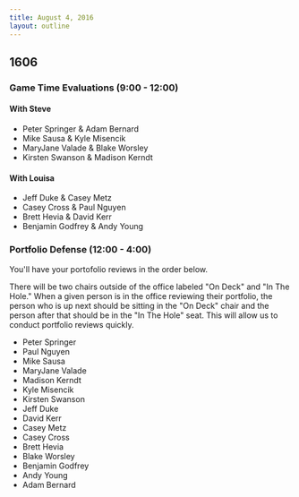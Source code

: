```yaml
---
title: August 4, 2016
layout: outline
---
```


## 1606

### Game Time Evaluations (9:00 - 12:00)

#### With Steve

- Peter Springer & Adam Bernard
- Mike Sausa & Kyle Misencik
- MaryJane Valade & Blake Worsley
- Kirsten Swanson & Madison Kerndt

#### With Louisa

- Jeff Duke & Casey Metz
- Casey Cross & Paul Nguyen
- Brett Hevia & David Kerr
- Benjamin Godfrey & Andy Young

### Portfolio Defense (12:00 - 4:00)

You'll have your portofolio reviews in the order below.

There will be two chairs outside of the office labeled "On Deck" and "In The Hole." When a given person is in the office reviewing their portfolio, the person who is up next should be sitting in the "On Deck" chair and the person after that should be in the "In The Hole" seat. This will allow us to conduct portfolio reviews quickly.

- Peter Springer
- Paul Nguyen
- Mike Sausa
- MaryJane Valade
- Madison Kerndt
- Kyle Misencik
- Kirsten Swanson
- Jeff Duke
- David Kerr
- Casey Metz
- Casey Cross
- Brett Hevia
- Blake Worsley
- Benjamin Godfrey
- Andy Young
- Adam Bernard
